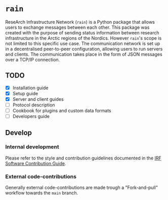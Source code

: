 # `rain`

ReseArch Infrastructure Network (`rain`) is a Python package that allows users to exchange messages between each other. This package was created with the purpose of sending status information between research infrastructure in the Arctic regions of the Nordics. However `rain`'s scope is not limited to this specific use case.
The communication network is set up in a decentralised peer-to-peer configuration, allowing users to run servers and clients. The communication takes place in the form of JSON messages over a TCP/IP connection.

## TODO

- [x] Installation guide
- [x] Setup guide
- [x] Server and client guides
- [ ] Protocol description
- [ ] Cookbook for plugins and custom data formats
- [ ] Developers guide

## Develop

### Internal development

Please refer to the style and contribution guidelines documented in the
[IRF Software Contribution Guide](https://danielk.developer.irf.se/software_contribution_guide/).

### External code-contributions

Generally external code-contributions are made trough a "Fork-and-pull"
workflow towards the `main` branch.
